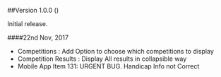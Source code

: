 ##Version 1.0.0 ()

Initial release.

 ####22nd Nov, 2017
   - Competitions : Add Option to choose which competitions to display
   - Competition Results : Display All results in collapsible way 
   - Mobile App Item 131: URGENT BUG. Handicap Info not Correct